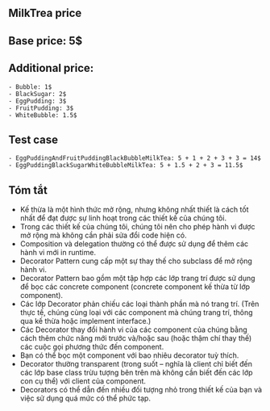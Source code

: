 ﻿## MilkTrea price

## Base price: 5$

## Additional price:
	- Bubble: 1$
	- BlackSugar: 2$
	- EggPudding: 3$
	- FruitPudding: 3$
	- WhiteBubble: 1.5$

## Test case
	- EggPuddingAndFruitPuddingBlackBubbleMilkTea: 5 + 1 + 2 + 3 + 3 = 14$
	- EggPuddingBlackSugarWhiteBubbleMilkTea: 5 + 1.5 + 2 + 3 = 11.5$

## Tóm tắt
- Kế thừa là một hình thức mở rộng, nhưng không nhất thiết là cách tốt nhất để đạt được sự linh hoạt trong các thiết kế của chúng tôi.
- Trong các thiết kế của chúng tôi, chúng tôi nên cho phép hành vi được mở rộng mà không cần phải sửa đổi code hiện có.
- Composition và delegation thường có thể được sử dụng để thêm các hành vi mới in runtime.
- Decorator Pattern cung cấp một sự thay thế cho subclass để mở rộng hành vi.
- Decorator Pattern bao gồm một tập hợp các lớp trang trí được sử dụng để bọc các concrete component (concrete component kế thừa từ lớp component).
- Các lớp Decorator phản chiếu các loại thành phần mà nó trang trí. (Trên thực tế, chúng cùng loại với các component mà chúng trang trí, thông qua kế thừa hoặc implement interface.)
- Các Decorator thay đổi hành vi của các component của chúng bằng cách thêm chức năng mới trước và/hoặc sau (hoặc thậm chí thay thế) các cuộc gọi phương thức đến component.
- Bạn có thể bọc một component với bao nhiêu decorator tuỳ thích.
- Decorator thường transparent (trong suốt – nghĩa là client chỉ biết đến các lớp base class trừu tượng bên trên mà không cần biết đến các lớp con cụ thể) với client của component.
- Decorators có thể dẫn đến nhiều đối tượng nhỏ trong thiết kế của bạn và việc sử dụng quá mức có thể phức tạp.
